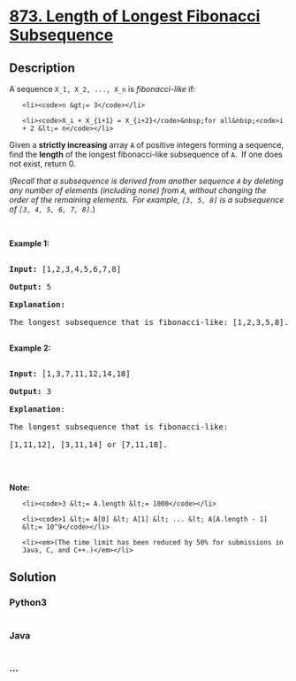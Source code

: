 # [873. Length of Longest Fibonacci Subsequence](https://leetcode.com/problems/length-of-longest-fibonacci-subsequence)

## Description
<p>A sequence <code>X_1, X_2, ..., X_n</code>&nbsp;is <em>fibonacci-like</em> if:</p>

<ul>
	<li><code>n &gt;= 3</code></li>
	<li><code>X_i + X_{i+1} = X_{i+2}</code>&nbsp;for all&nbsp;<code>i + 2 &lt;= n</code></li>
</ul>

<p>Given a <b>strictly increasing</b>&nbsp;array&nbsp;<code>A</code> of positive integers forming a sequence, find the <strong>length</strong> of the longest fibonacci-like subsequence of <code>A</code>.&nbsp; If one does not exist, return 0.</p>

<p>(<em>Recall that a subsequence is derived from another sequence <code>A</code> by&nbsp;deleting any number of&nbsp;elements (including none)&nbsp;from <code>A</code>, without changing the order of the remaining elements.&nbsp; For example, <code>[3, 5, 8]</code> is a subsequence of <code>[3, 4, 5, 6, 7, 8]</code>.</em>)</p>

<p>&nbsp;</p>

<ul>
</ul>

<p><strong>Example 1:</strong></p>

<pre>
<strong>Input: </strong>[1,2,3,4,5,6,7,8]
<strong>Output: </strong>5
<strong>Explanation:
</strong>The longest subsequence that is fibonacci-like: [1,2,3,5,8].
</pre>

<p><strong>Example 2:</strong></p>

<pre>
<strong>Input: </strong>[1,3,7,11,12,14,18]
<strong>Output: </strong>3
<strong>Explanation</strong>:
The longest subsequence that is fibonacci-like:
[1,11,12], [3,11,14] or [7,11,18].
</pre>

<p>&nbsp;</p>

<p><strong>Note:</strong></p>

<ul>
	<li><code>3 &lt;= A.length &lt;= 1000</code></li>
	<li><code>1 &lt;= A[0] &lt; A[1] &lt; ... &lt; A[A.length - 1] &lt;= 10^9</code></li>
	<li><em>(The time limit has been reduced by 50% for submissions in Java, C, and C++.)</em></li>
</ul>



## Solution
<!-- Type common method here -->


### Python3
<!-- Type special method here -->

```python

```

### Java
<!-- Type special method here -->

```java

```

### ...
```

```

